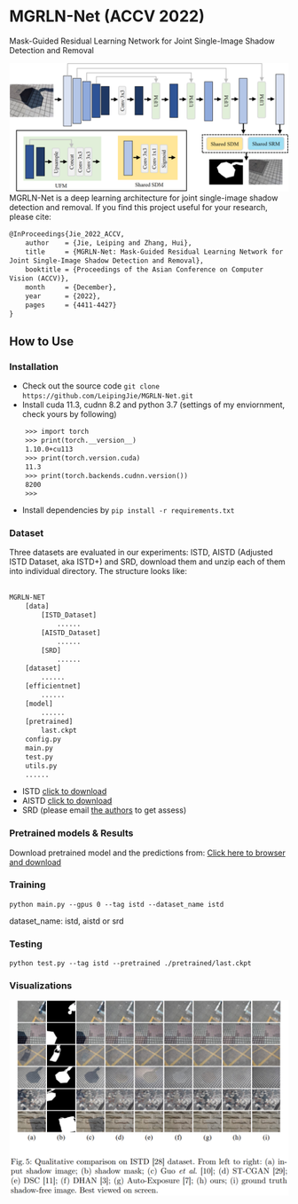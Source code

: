 # MGRLN-Net (ACCV 2022)
Mask-Guided Residual Learning Network for Joint Single-Image Shadow Detection and Removal
<center><img src="figs/arch.png" width="512"></center>
MGRLN-Net is a deep learning architecture for joint single-image shadow detection and removal. If you find this project useful for your research, please cite:

```
@InProceedings{Jie_2022_ACCV,
    author    = {Jie, Leiping and Zhang, Hui},
    title     = {MGRLN-Net: Mask-Guided Residual Learning Network for Joint Single-Image Shadow Detection and Removal},
    booktitle = {Proceedings of the Asian Conference on Computer Vision (ACCV)},
    month     = {December},
    year      = {2022},
    pages     = {4411-4427}
}
```

## How to Use

### Installation
* Check out the source code ``` git clone https://github.com/LeipingJie/MGRLN-Net.git ```
* Install cuda 11.3, cudnn 8.2 and python 3.7 (settings of my enviornment, check yours by following)
``` 
    >>> import torch
    >>> print(torch.__version__)
    1.10.0+cu113
    >>> print(torch.version.cuda)
    11.3
    >>> print(torch.backends.cudnn.version())
    8200
    >>> 
``` 
* Install dependencies by ```pip install -r requirements.txt```

### Dataset
Three datasets are evaluated in our experiments: ISTD, AISTD (Adjusted ISTD Dataset, aka ISTD+) and SRD, download them and unzip each of them into individual directory. The structure looks like:
```

MGRLN-NET
    [data]
        [ISTD_Dataset]
            ......
        [AISTD_Dataset]
            ......
        [SRD]
            ......
    [dataset]
        ......
    [efficientnet]
        ......
    [model]
        ......
    [pretrained]
        last.ckpt
    config.py
    main.py
    test.py
    utils.py
    ......
```
* ISTD [click to download](https://github.com/DeepInsight-PCALab/ST-CGAN)
* AISTD [click to download](https://github.com/cvlab-stonybrook/SID)
* SRD (please email [the authors](http://vision.sia.cn/our%20team/JiandongTian/JiandongTian.html) to get assess) 

### Pretrained models & Results
Download pretrained model and the predictions from: [Click here to browser and download](
https://drive.google.com/drive/folders/160dH3QkSlbsi8UZ8nr4oA2Y__URF9mbQ?usp=share_link)

### Training
```
python main.py --gpus 0 --tag istd --dataset_name istd
```
dataset_name: istd, aistd or srd

### Testing
```
python test.py --tag istd --pretrained ./pretrained/last.ckpt
```

### Visualizations
<center><img src="figs/istd_comp.png" width="512"></center>
